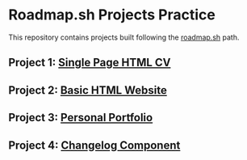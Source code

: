 # Roadmap.sh Projects Practice

This repository contains projects built following the [roadmap.sh](https://roadmap.sh/projects/) path.

## Project 1: [Single Page HTML CV](https://roadmap.sh/projects/single-page-cv)

## Project 2: [Basic HTML Website](https://roadmap.sh/projects/basic-html-website)

## Project 3: [Personal Portfolio](https://roadmap.sh/projects/portfolio-website)

## Project 4: [Changelog Component](https://roadmap.sh/projects/changelog-component)

